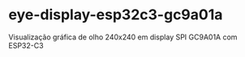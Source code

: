 # eye-display-esp32c3-gc9a01a
Visualização gráfica de olho 240x240 em display SPI GC9A01A com ESP32-C3
